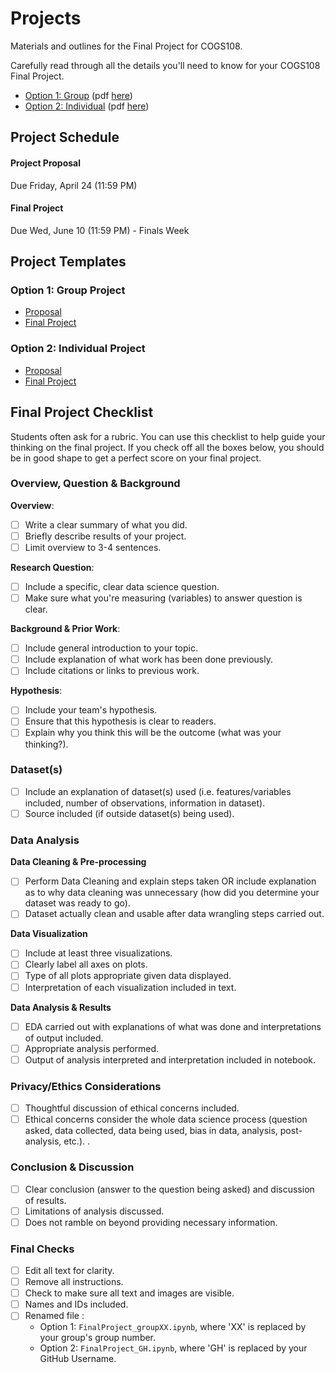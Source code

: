 # Projects 

Materials and outlines for the Final Project for COGS108.

Carefully read through all the details you'll need to know for your COGS108 Final Project.

- [Option 1: Group](https://github.com/COGS108/Projects/blob/master/Option1_Group/FinalProject_Guidelines.md) (pdf [here](https://github.com/COGS108/Projects/blob/master/Option1_Group/FinalProject_Guidelines.pdf))
- [Option 2: Individual](https://github.com/COGS108/Projects/blob/master/Option2_Individual/FinalProject_Guidelines.md) (pdf [here](https://github.com/COGS108/Projects/blob/master/Option2_Individual/FinalProject_Guidelines.pdf))


## Project Schedule

#### Project Proposal
Due Friday, April 24 (11:59 PM)    

#### Final Project
Due Wed, June 10 (11:59 PM) - Finals Week

## Project Templates

### Option 1: Group Project
* [Proposal](https://github.com/COGS108/Projects/blob/master/Option1_Group/ProjectProposal_groupXX.ipynb)
* [Final Project](https://github.com/COGS108/Projects/blob/master/Option1_Group/FinalProject_groupXX.ipynb)

### Option 2: Individual Project
* [Proposal](https://github.com/COGS108/Projects/blob/master/Option2_Individual/ProjectProposal_PID.ipynb)
* [Final Project](https://github.com/COGS108/Projects/blob/master/Option2_Individual/FinalProject_GH.ipynb)

## Final Project Checklist

Students often ask for a rubric. You can use this checklist to help guide your thinking on the final project. If you check off all the boxes below, you should be in good shape to get a perfect score on your final project.

### Overview, Question & Background

**Overview**:
- [ ] Write a clear summary of what you did.
- [ ] Briefly describe results of your project.
- [ ] Limit overview to 3-4 sentences.

**Research Question**:
- [ ] Include a specific, clear data science question.
- [ ] Make sure what you're measuring (variables) to answer question is clear.

**Background & Prior Work**:
- [ ] Include general introduction to your topic.
- [ ] Include explanation of what work has been done previously.
- [ ] Include citations or links to previous work.

**Hypothesis**:
- [ ] Include your team's hypothesis.
- [ ] Ensure that this hypothesis is clear to readers.
- [ ] Explain why you think this will be the outcome (what was your thinking?).

### Dataset(s)
- [ ] Include an explanation of dataset(s) used (i.e. features/variables included, number of observations, information in dataset).
- [ ] Source included (if outside dataset(s) being used).

### Data Analysis

**Data Cleaning & Pre-processing**
- [ ] Perform Data Cleaning and explain steps taken OR include explanation as to why data cleaning was unnecessary (how did you determine your dataset was ready to go).
- [ ] Dataset actually clean and usable after data wrangling steps carried out.

**Data Visualization**
- [ ] Include at least three visualizations.
- [ ] Clearly label all axes on plots.
- [ ] Type of all plots appropriate given data displayed.
- [ ] Interpretation of each visualization included in text.

**Data Analysis & Results**
- [ ] EDA carried out with explanations of what was done and interpretations of output included.
- [ ] Appropriate analysis performed. 
- [ ] Output of analysis interpreted and interpretation included in notebook.

### Privacy/Ethics Considerations
- [ ] Thoughtful discussion of ethical concerns included.
- [ ] Ethical concerns consider the whole data science process (question asked, data collected, data being used, bias in data, analysis, post-analysis, etc.).
.
### Conclusion & Discussion
- [ ] Clear conclusion (answer to the question being asked) and discussion of results.
- [ ] Limitations of analysis discussed.
- [ ] Does not ramble on beyond providing necessary information.

### Final Checks
- [ ] Edit all text for clarity.
- [ ] Remove all instructions.
- [ ] Check to make sure all text and images are visible.
- [ ] Names and IDs included.
- [ ] Renamed file :
	- Option 1: `FinalProject_groupXX.ipynb`, where 'XX' is replaced by your group's group number.
	- Option 2: `FinalProject_GH.ipynb`, where 'GH' is replaced by your GitHub Username.
